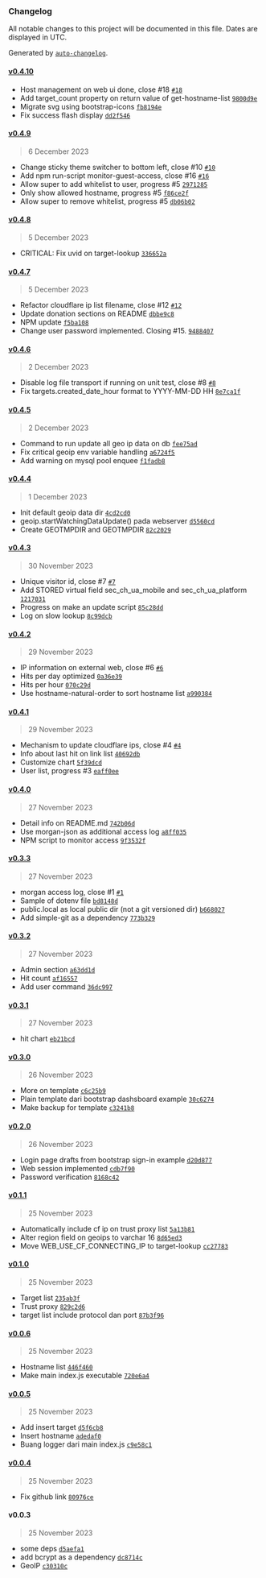### Changelog

All notable changes to this project will be documented in this file. Dates are displayed in UTC.

Generated by [`auto-changelog`](https://github.com/CookPete/auto-changelog).

#### [v0.4.10](https://github.com/kucingbasah737/redirector/compare/v0.4.9...v0.4.10)

- Host management on web ui done, close #18 [`#18`](https://github.com/kucingbasah737/redirector/issues/18)
- Add target_count property on return value of get-hostname-list [`9800d9e`](https://github.com/kucingbasah737/redirector/commit/9800d9e8acf3c38acc18b2352042bc19ad991a8d)
- Migrate svg using bootstrap-icons [`fb8194e`](https://github.com/kucingbasah737/redirector/commit/fb8194e3cb81076c9070d16b11ab0a269c6804fe)
- Fix success flash display [`dd2f546`](https://github.com/kucingbasah737/redirector/commit/dd2f5462e9bbf6cf546a8dd8f184bf1644ed39ff)

#### [v0.4.9](https://github.com/kucingbasah737/redirector/compare/v0.4.8...v0.4.9)

> 6 December 2023

- Change sticky theme switcher to bottom left, close #10 [`#10`](https://github.com/kucingbasah737/redirector/issues/10)
- Add npm run-script monitor-guest-access, close #16 [`#16`](https://github.com/kucingbasah737/redirector/issues/16)
- Allow super to add whitelist to user, progress #5 [`2971285`](https://github.com/kucingbasah737/redirector/commit/29712850b19e401a0fe02888351f0ad03a04bf58)
- Only show allowed hostname, progress #5 [`f86ce2f`](https://github.com/kucingbasah737/redirector/commit/f86ce2f0190a06832332b8798ceb74b4c4b53dec)
- Allow super to remove whitelist, progress #5 [`db06b02`](https://github.com/kucingbasah737/redirector/commit/db06b02cd279f8f74f9ce32fe5f3e53517e66138)

#### [v0.4.8](https://github.com/kucingbasah737/redirector/compare/v0.4.7...v0.4.8)

> 5 December 2023

- CRITICAL: Fix uvid on target-lookup [`336652a`](https://github.com/kucingbasah737/redirector/commit/336652a8d1dcb21caf3b3a51188d4f5af11afe82)

#### [v0.4.7](https://github.com/kucingbasah737/redirector/compare/v0.4.6...v0.4.7)

> 5 December 2023

- Refactor cloudflare ip list filename, close #12 [`#12`](https://github.com/kucingbasah737/redirector/issues/12)
- Update donation sections on README [`dbbe9c8`](https://github.com/kucingbasah737/redirector/commit/dbbe9c84010a7f282f574573d96e31b51c370b14)
- NPM update [`f5ba108`](https://github.com/kucingbasah737/redirector/commit/f5ba10859168d5e30ed7b830094f4dab0c47eb03)
- Change user password implemented. Closing #15. [`9488407`](https://github.com/kucingbasah737/redirector/commit/9488407f12be49486c4073eef0a60be98bc4eb02)

#### [v0.4.6](https://github.com/kucingbasah737/redirector/compare/v0.4.5...v0.4.6)

> 2 December 2023

- Disable log file transport if running on unit test, close #8 [`#8`](https://github.com/kucingbasah737/redirector/issues/8)
- Fix targets.created_date_hour format to YYYY-MM-DD HH [`8e7ca1f`](https://github.com/kucingbasah737/redirector/commit/8e7ca1f4f8f9b4a3681a8b01d697676c5b6a43d4)

#### [v0.4.5](https://github.com/kucingbasah737/redirector/compare/v0.4.4...v0.4.5)

> 2 December 2023

- Command to run update all geo ip data on db [`fee75ad`](https://github.com/kucingbasah737/redirector/commit/fee75adc113e9e3b75cf1b90b6c44a0fb2e2b1c6)
- Fix critical geoip env variable handling [`a6724f5`](https://github.com/kucingbasah737/redirector/commit/a6724f50bd38083c7dc821506145d4074f54d9fb)
- Add warning on mysql pool enquee [`f1fadb8`](https://github.com/kucingbasah737/redirector/commit/f1fadb83e13a981fc33bf31539fcd3917c77b965)

#### [v0.4.4](https://github.com/kucingbasah737/redirector/compare/v0.4.3...v0.4.4)

> 1 December 2023

- Init default geoip data dir [`4cd2cd0`](https://github.com/kucingbasah737/redirector/commit/4cd2cd067f37cdd38120d2e19b19d93176833e44)
- geoip.startWatchingDataUpdate() pada webserver [`d5560cd`](https://github.com/kucingbasah737/redirector/commit/d5560cd84bce672b854dc2d5f17efb2ccf3ddc0a)
- Create GEOTMPDIR and GEOTMPDIR [`82c2029`](https://github.com/kucingbasah737/redirector/commit/82c20292839de3d555726cc0b49cba505d0c7a9b)

#### [v0.4.3](https://github.com/kucingbasah737/redirector/compare/v0.4.2...v0.4.3)

> 30 November 2023

- Unique visitor id, close #7 [`#7`](https://github.com/kucingbasah737/redirector/issues/7)
- Add STORED virtual field sec_ch_ua_mobile and sec_ch_ua_platform [`1217031`](https://github.com/kucingbasah737/redirector/commit/12170316dc044c1711c040574c1c81c6f14a663f)
- Progress on make an update script [`85c28dd`](https://github.com/kucingbasah737/redirector/commit/85c28dd507f7f29d1da598eb0ca96d84d2dc6c0c)
- Log on slow lookup [`8c99dcb`](https://github.com/kucingbasah737/redirector/commit/8c99dcb26b47d1b7a2a823a26293de0c3a8b9b9a)

#### [v0.4.2](https://github.com/kucingbasah737/redirector/compare/v0.4.1...v0.4.2)

> 29 November 2023

- IP information on external web, close #6 [`#6`](https://github.com/kucingbasah737/redirector/issues/6)
- Hits per day optimized [`0a36e39`](https://github.com/kucingbasah737/redirector/commit/0a36e3922b432698d596f114ee75850e575035bc)
- Hits per hour [`070c29d`](https://github.com/kucingbasah737/redirector/commit/070c29dd5e795d06ac897d44684cff20c0b01133)
- Use hostname-natural-order to sort hostname list [`a990384`](https://github.com/kucingbasah737/redirector/commit/a990384de0baaf9e7bb8d2c96a848be023a20f91)

#### [v0.4.1](https://github.com/kucingbasah737/redirector/compare/v0.4.0...v0.4.1)

> 29 November 2023

- Mechanism to update cloudflare ips, close #4 [`#4`](https://github.com/kucingbasah737/redirector/issues/4)
- Info about last hit on link list [`40692db`](https://github.com/kucingbasah737/redirector/commit/40692db3a40ed0c7dc4a82004a244277a75fdfbf)
- Customize chart [`5f39dcd`](https://github.com/kucingbasah737/redirector/commit/5f39dcd9468cc5a9d45a7602d6c45c0b69a2e76b)
- User list, progress #3 [`eaff0ee`](https://github.com/kucingbasah737/redirector/commit/eaff0ee232f73d2a80b3f3f9bf5a62792cb4dae4)

#### [v0.4.0](https://github.com/kucingbasah737/redirector/compare/v0.3.3...v0.4.0)

> 27 November 2023

- Detail info on README.md [`742b06d`](https://github.com/kucingbasah737/redirector/commit/742b06ddf86fd196992cd62825893e5aba0cd057)
- Use morgan-json as additional access log [`a8ff035`](https://github.com/kucingbasah737/redirector/commit/a8ff035d6a7ad13e5ffe7d712e11a3c9708d242a)
- NPM script to monitor access [`9f3532f`](https://github.com/kucingbasah737/redirector/commit/9f3532ff82183f696e3d7d56a92bd014a01f7229)

#### [v0.3.3](https://github.com/kucingbasah737/redirector/compare/v0.3.2...v0.3.3)

> 27 November 2023

- morgan access log, close #1 [`#1`](https://github.com/kucingbasah737/redirector/issues/1)
- Sample of dotenv file [`bd8148d`](https://github.com/kucingbasah737/redirector/commit/bd8148dead3ad3764153de0743957389653531a2)
- public.local as local public dir (not a git versioned dir) [`b668027`](https://github.com/kucingbasah737/redirector/commit/b6680273ffc408fe5cd3e1c3b4fc78a7cdf46aaa)
- Add simple-git as a dependency [`773b329`](https://github.com/kucingbasah737/redirector/commit/773b329387499f530a406daf848a8189976334e3)

#### [v0.3.2](https://github.com/kucingbasah737/redirector/compare/v0.3.1...v0.3.2)

> 27 November 2023

- Admin section [`a63dd1d`](https://github.com/kucingbasah737/redirector/commit/a63dd1d01e6f425ab196fdf1e21086e8cec181f1)
- Hit count [`af16557`](https://github.com/kucingbasah737/redirector/commit/af165573a223c960cb5a3705ee4849d1349444e6)
- Add user command [`36dc997`](https://github.com/kucingbasah737/redirector/commit/36dc997bf7e397e85efbdc4fa7d479e34b6a6748)

#### [v0.3.1](https://github.com/kucingbasah737/redirector/compare/v0.3.0...v0.3.1)

> 27 November 2023

- hit chart [`eb21bcd`](https://github.com/kucingbasah737/redirector/commit/eb21bcd5ff21ad3c80df46d329fa95367256eba6)

#### [v0.3.0](https://github.com/kucingbasah737/redirector/compare/v0.2.0...v0.3.0)

> 26 November 2023

- More on template [`c6c25b9`](https://github.com/kucingbasah737/redirector/commit/c6c25b91a5ef6990aa8a082dfbba7ee2dc174f5e)
- Plain template dari bootstrap dashsboard example [`30c6274`](https://github.com/kucingbasah737/redirector/commit/30c6274678341ce3046a23bbd728e8c96cf2aa0c)
- Make backup for template [`c3241b8`](https://github.com/kucingbasah737/redirector/commit/c3241b880b3f748b2001a7d2bc57eb4612fb5d7b)

#### [v0.2.0](https://github.com/kucingbasah737/redirector/compare/v0.1.1...v0.2.0)

> 26 November 2023

- Login page drafts from bootstrap sign-in example [`d20d877`](https://github.com/kucingbasah737/redirector/commit/d20d877f97cccd6024042522741664c5a3805843)
- Web session implemented [`cdb7f90`](https://github.com/kucingbasah737/redirector/commit/cdb7f90b4c6eb09d22c1d8af5f755fb9de6aad8a)
- Password verification [`8168c42`](https://github.com/kucingbasah737/redirector/commit/8168c426cb694e0a2dc2988f364c05e15cbf2a14)

#### [v0.1.1](https://github.com/kucingbasah737/redirector/compare/v0.1.0...v0.1.1)

> 25 November 2023

- Automatically include cf ip on trust proxy list [`5a13b81`](https://github.com/kucingbasah737/redirector/commit/5a13b81e0afe49e3e2495acd5c23cd6dc80fd818)
- Alter region field on geoips to varchar 16 [`8d65ed3`](https://github.com/kucingbasah737/redirector/commit/8d65ed38cf93e188af1432a004bfe263cf130dd0)
- Move WEB_USE_CF_CONNECTING_IP to target-lookup [`cc27783`](https://github.com/kucingbasah737/redirector/commit/cc27783df2e3ae1d052ca4c9162c0c47b335f6e6)

#### [v0.1.0](https://github.com/kucingbasah737/redirector/compare/v0.0.6...v0.1.0)

> 25 November 2023

- Target list [`235ab3f`](https://github.com/kucingbasah737/redirector/commit/235ab3fd9551112e27e1f97ba130bec3eb43924b)
- Trust proxy [`829c2d6`](https://github.com/kucingbasah737/redirector/commit/829c2d6a887f01c6bc046a4e632bc76537c433f7)
- target list include protocol dan port [`87b3f96`](https://github.com/kucingbasah737/redirector/commit/87b3f9677b854643512d7855856d25d3be71add3)

#### [v0.0.6](https://github.com/kucingbasah737/redirector/compare/v0.0.5...v0.0.6)

> 25 November 2023

- Hostname list [`446f460`](https://github.com/kucingbasah737/redirector/commit/446f460f456928940723889bb4e5ceb008df4b7a)
- Make main index.js executable [`720e6a4`](https://github.com/kucingbasah737/redirector/commit/720e6a4a677d073099237cd141b0f9dc5735c1ca)

#### [v0.0.5](https://github.com/kucingbasah737/redirector/compare/v0.0.4...v0.0.5)

> 25 November 2023

- Add insert target [`d5f6cb8`](https://github.com/kucingbasah737/redirector/commit/d5f6cb8c59c749a350eab56158cf4e1998b38682)
- Insert hostname [`adedaf0`](https://github.com/kucingbasah737/redirector/commit/adedaf0ec9546b0d249a911b9d7dd78533bd5eb0)
- Buang logger dari main index.js [`c9e58c1`](https://github.com/kucingbasah737/redirector/commit/c9e58c169af7c6e90502cc1567b40004c0af2fa5)

#### [v0.0.4](https://github.com/kucingbasah737/redirector/compare/v0.0.3...v0.0.4)

> 25 November 2023

- Fix github link [`80976ce`](https://github.com/kucingbasah737/redirector/commit/80976ceac9ef72d4df26abbd5211b528b957181d)

#### v0.0.3

> 25 November 2023

- some deps [`d5aefa1`](https://github.com/kucingbasah737/redirector/commit/d5aefa1bdbb84f7f641881bbb07e893bb185b3bc)
- add bcrypt as a dependency [`dc8714c`](https://github.com/kucingbasah737/redirector/commit/dc8714cdd256232dc1929e1b3c313b4ddcf00a12)
- GeoIP [`c30310c`](https://github.com/kucingbasah737/redirector/commit/c30310c91d16ec0040f789bd684470f799e522ad)
